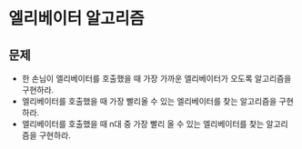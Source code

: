 # 엘리베이터 알고리즘

## 문제
- 한 손님이 엘리베이터를 호출했을 때 가장 가까운 엘리베이터가 오도록 알고리즘을 구현하라.
- 엘리베이터를 호출했을 때 가장 빨리올 수 있는 엘리베이터를 찾는 알고리즘을 구현하라.
- 엘리베이터를 호출했을 때 n대 중 가장 빨리 올 수 있는 엘리베이터를 찾는 알고리즘을 구현하라.
